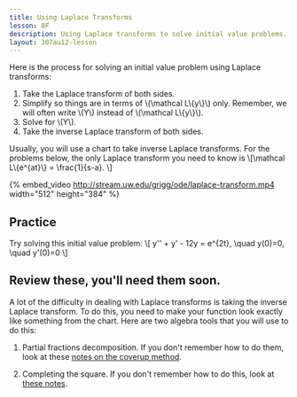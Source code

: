 ```yaml
---
title: Using Laplace Transforms
lesson: 8F
description: Using Laplace transforms to solve initial value problems. Section 6.2.
layout: 307au12-lesson
---
```


Here is the process for solving an initial value problem using Laplace transforms:

1. Take the Laplace transform of both sides.
2. Simplify so things are in terms of \\(\mathcal L\\{y\\}\\) only. Remember, we will often write \\(Y\\) instead of \\(\mathcal L\\{y\\}\\).
3. Solve for \\(Y\\).
4. Take the inverse Laplace transform of both sides.

Usually, you will use a chart to take inverse Laplace transforms. For the problems below, the only Laplace transform you need to know is
\\[\mathcal L\\{e^{at}\\} = \frac{1}{s-a}. \\]


{% embed_video http://stream.uw.edu/grigg/ode/laplace-transform.mp4 width="512" height="384" %}

## Practice

Try solving this initial value problem:
\\[ y\'\' + y\' - 12y = e^{2t}, \quad y(0)=0, \quad y\'(0)=0 \\]

## Review these, you'll need them soon.

A lot of the difficulty in dealing with Laplace transforms is taking the inverse Laplace transform. To do this, you need to make your function look exactly like something from the chart. Here are two algebra tools that you will use to do this:

1. Partial fractions decomposition. If you don't remember how to do them, look at these [notes on the coverup method][1].

2. Completing the square. If you don't remember how to do this, look at [these notes][2].

[1]: http://math.mit.edu/suppnotes/suppnotes03/h.pdf
[2]: http://www.mathsisfun.com/algebra/completing-square.html
